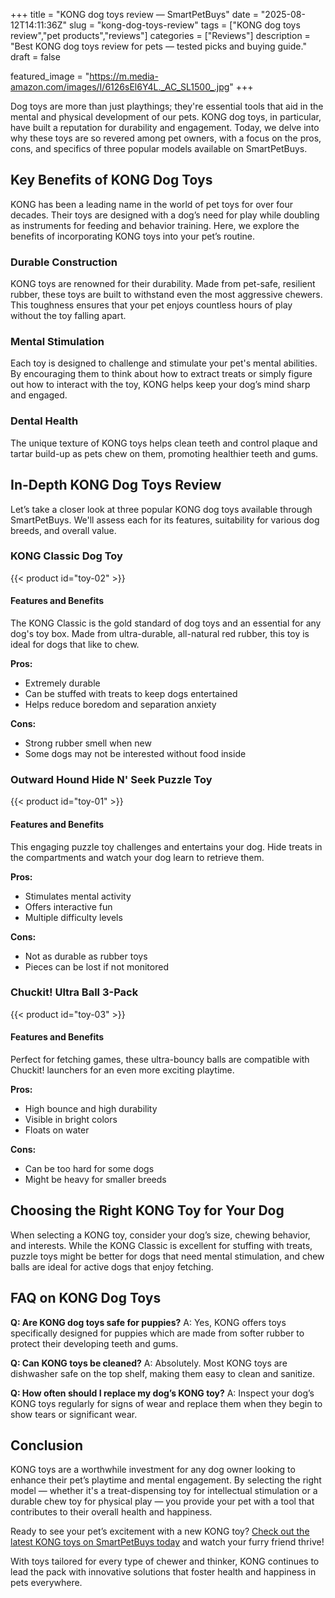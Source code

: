 +++
title = "KONG dog toys review — SmartPetBuys"
date = "2025-08-12T14:11:36Z"
slug = "kong-dog-toys-review"
tags = ["KONG dog toys review","pet products","reviews"]
categories = ["Reviews"]
description = "Best KONG dog toys review for pets — tested picks and buying guide."
draft = false

featured_image = "https://m.media-amazon.com/images/I/6126sEl6Y4L._AC_SL1500_.jpg"
+++

Dog toys are more than just playthings; they're essential tools that aid in the mental and physical development of our pets. KONG dog toys, in particular, have built a reputation for durability and engagement. Today, we delve into why these toys are so revered among pet owners, with a focus on the pros, cons, and specifics of three popular models available on SmartPetBuys.

## Key Benefits of KONG Dog Toys

KONG has been a leading name in the world of pet toys for over four decades. Their toys are designed with a dog’s need for play while doubling as instruments for feeding and behavior training. Here, we explore the benefits of incorporating KONG toys into your pet’s routine.

### Durable Construction

KONG toys are renowned for their durability. Made from pet-safe, resilient rubber, these toys are built to withstand even the most aggressive chewers. This toughness ensures that your pet enjoys countless hours of play without the toy falling apart.

### Mental Stimulation

Each toy is designed to challenge and stimulate your pet's mental abilities. By encouraging them to think about how to extract treats or simply figure out how to interact with the toy, KONG helps keep your dog’s mind sharp and engaged.

### Dental Health

The unique texture of KONG toys helps clean teeth and control plaque and tartar build-up as pets chew on them, promoting healthier teeth and gums.

## In-Depth KONG Dog Toys Review

Let’s take a closer look at three popular KONG dog toys available through SmartPetBuys. We'll assess each for its features, suitability for various dog breeds, and overall value.

### KONG Classic Dog Toy
{{< product id="toy-02" >}}

#### Features and Benefits
The KONG Classic is the gold standard of dog toys and an essential for any dog's toy box. Made from ultra-durable, all-natural red rubber, this toy is ideal for dogs that like to chew.

**Pros:**
- Extremely durable
- Can be stuffed with treats to keep dogs entertained
- Helps reduce boredom and separation anxiety

**Cons:**
- Strong rubber smell when new
- Some dogs may not be interested without food inside

### Outward Hound Hide N' Seek Puzzle Toy
{{< product id="toy-01" >}}

#### Features and Benefits
This engaging puzzle toy challenges and entertains your dog. Hide treats in the compartments and watch your dog learn to retrieve them.

**Pros:**
- Stimulates mental activity
- Offers interactive fun
- Multiple difficulty levels

**Cons:**
- Not as durable as rubber toys
- Pieces can be lost if not monitored

### Chuckit! Ultra Ball 3-Pack
{{< product id="toy-03" >}}

#### Features and Benefits
Perfect for fetching games, these ultra-bouncy balls are compatible with Chuckit! launchers for an even more exciting playtime.

**Pros:**
- High bounce and high durability
- Visible in bright colors
- Floats on water

**Cons:**
- Can be too hard for some dogs
- Might be heavy for smaller breeds

## Choosing the Right KONG Toy for Your Dog

When selecting a KONG toy, consider your dog’s size, chewing behavior, and interests. While the KONG Classic is excellent for stuffing with treats, puzzle toys might be better for dogs that need mental stimulation, and chew balls are ideal for active dogs that enjoy fetching.

## FAQ on KONG Dog Toys

**Q: Are KONG dog toys safe for puppies?**
A: Yes, KONG offers toys specifically designed for puppies which are made from softer rubber to protect their developing teeth and gums.

**Q: Can KONG toys be cleaned?**
A: Absolutely. Most KONG toys are dishwasher safe on the top shelf, making them easy to clean and sanitize.

**Q: How often should I replace my dog’s KONG toy?**
A: Inspect your dog’s KONG toys regularly for signs of wear and replace them when they begin to show tears or significant wear.

## Conclusion

KONG toys are a worthwhile investment for any dog owner looking to enhance their pet’s playtime and mental engagement. By selecting the right model — whether it's a treat-dispensing toy for intellectual stimulation or a durable chew toy for physical play — you provide your pet with a tool that contributes to their overall health and happiness.

Ready to see your pet’s excitement with a new KONG toy? [Check out the latest KONG toys on SmartPetBuys today](#) and watch your furry friend thrive!

With toys tailored for every type of chewer and thinker, KONG continues to lead the pack with innovative solutions that foster health and happiness in pets everywhere.